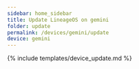 ```yaml
---
sidebar: home_sidebar
title: Update LineageOS on gemini
folder: update
permalink: /devices/gemini/update
device: gemini
---
```

{% include templates/device_update.md %}
